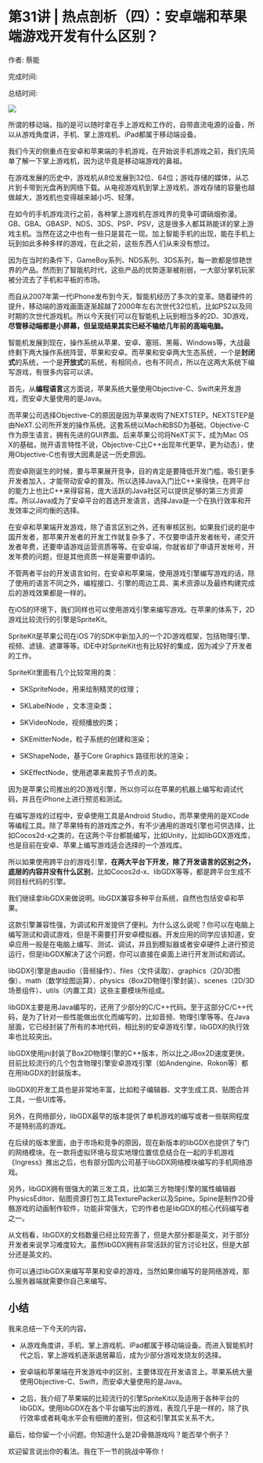 # 第31讲 \| 热点剖析（四）：安卓端和苹果端游戏开发有什么区别？

作者: 蔡能

完成时间:

总结时间:

![](<https://static001.geekbang.org/resource/image/4a/5d/4a62d16fdc254d174672af7582cd335d.jpg>)

<audio><source src="https://static001.geekbang.org/resource/audio/fd/ae/fdfd2df5d858c717108b07b300d4f0ae.mp3" type="audio/mpeg"></audio>

所谓的移动端，指的是可以随时拿在手上游戏和工作的，自带直流电源的设备，所以从游戏角度讲，手机、掌上游戏机、iPad都属于移动端设备。

我们今天的侧重点在安卓和苹果端的手机游戏，在开始说手机游戏之前，我们先简单了解一下掌上游戏机，因为这毕竟是移动端游戏的鼻祖。

在游戏发展的历史中，游戏机从8位发展到32位、64位；游戏存储的媒体，从芯片到卡带到光盘再到网络下载。从电视游戏机到掌上游戏机，游戏存储的容量也越做越大，游戏机也变得越来越小巧、轻薄。

在如今的手机游戏流行之前，各种掌上游戏机在游戏界的竞争可谓硝烟弥漫。GB、GBA、GBASP、NDS、3DS、PSP、PSV，这是很多人都耳熟能详的掌上游戏主机。当然在这之中也有一些只是昙花一现。加上智能手机的出现，能在手机上玩到如此多种多样的游戏，在此之前，这些东西人们从来没有想过。

因为在当时的条件下，GameBoy系列、NDS系列、3DS系列，每一款都是惊艳世界的产品。然而到了智能机时代，这些产品的优势逐渐被削弱，一大部分掌机玩家被分流去了手机和平板的市场。

而自从2007年第一代iPhone发布到今天，智能机经历了多次的变革。随着硬件的提升，移动端的游戏画面逐渐超越了2000年左右次世代32位机，比如PS2以及同时期的次世代游戏机。所以今天我们可以在智能机上玩到相当多的2D、3D游戏，**尽管移动端都是小屏幕，但呈现结果其实已经不输给几年前的高端电脑。**

<!-- [[[read_end]]] -->

智能机发展到现在，操作系统从苹果、安卓、塞班、黑莓、Windows等，大战最终剩下两大操作系统阵营，苹果和安卓。而苹果和安卓两大生态系统，一个是**封闭式**的系统，一个是**开放式**的系统，有相同点，也有不同点，所以在这两大系统下编写游戏，有很多内容可以讲。

首先，从**编程语言**这方面说，苹果系统大量使用Objective-C、Swift来开发游戏，而安卓大量使用的是Java。

而苹果公司选择Objective-C的原因是因为苹果收购了NEXTSTEP。NEXTSTEP是由NeXT.公司所开发的操作系统。这套系统以Mach和BSD为基础，Objective-C作为原生语言，拥有先进的GUI界面。后来苹果公司将NeXT买下，成为Mac OS X的基础，抛开语言特性不说，Objective-C比C++出现年代更早，更为动态），使用Objective-C也有很大因素是这一历史原因。

而安卓刚诞生的时候，要与苹果展开竞争，目的肯定是要降低开发门槛，吸引更多开发者加入，才能带动安卓的普及。所以选择Java入门比C++来得快，在跨平台的能力上也比C++来得容易，庞大活跃的Java社区可以提供足够的第三方资源库。所以Java成为了安卓平台的首选开发语言，选择Java是一个在执行效率和开发效率之间均衡的选择。

在安卓和苹果端开发游戏，除了语言区别之外，还有审核区别。如果我们说的是中国开发者，那苹果开发者的开发工作就复杂多了，不仅要申请开发者帐号，递交开发者年费，还要申请游戏运营资质等等。在安卓端，你就省却了申请开发帐号，开发年费的问题，但是其他资质一样是需要申请的。

不管两者平台的开发语言如何，在安卓和苹果端，使用游戏引擎编写游戏的话，除了使用的语言不同之外，编程接口、引擎的周边工具、美术资源以及最终构建完成后的游戏效果都是一样的。

在iOS的环境下，我们同样也可以使用游戏引擎来编写游戏。在苹果的体系下，2D游戏比较流行的引擎是SpriteKit。

SpriteKit是苹果公司在iOS 7的SDK中新加入的一个2D游戏框架，包括物理引擎、视频、滤镜、遮罩等等。IDE中对SpriteKit也有比较好的集成，因为减少了开发者的工作。

SpriteKit里面有几个比较常用的类：

- SKSpriteNode，用来绘制精灵的纹理；

- SKLabelNode ，文本渲染类；

- SKVideoNode，视频播放的类；

- SKEmitterNode，粒子系统的创建和渲染；

- SKShapeNode，基于Core Graphics 路径形状的渲染；

- SKEffectNode，使用遮罩来裁剪子节点的类。


<!-- -->

因为是苹果公司推出的2D游戏引擎，所以你可以在苹果的机器上编写和调试代码，并且在iPhone上进行预览和测试。

在编写游戏的过程中，安卓使用工具是Android Studio，而苹果使用的是XCode等编程工具。除了苹果特有的游戏库之外，有不少通用的游戏引擎也可供选择，比如Cocos2d-x之类的，在这两个平台都能编写，比如Unity，比如libGDX游戏库，也是目前在安卓、苹果上编写游戏适合选择的一个游戏库。

所以如果使用跨平台的游戏引擎，**在两大平台下开发，除了开发语言的区别之外，底层的内容并没有什么区别**，比如Cocos2d-x、libGDX等等，都是跨平台生成不同目标代码的引擎。

我们继续拿libGDX来做说明。libGDX兼容多种平台系统，自然也包括安卓和苹果。

这款引擎兼容性强，为调试和开发提供了便利。为什么这么说呢？你可以在电脑上编写测试和调试游戏，但是不需要打开安卓模拟器。开发应用的同学应该知道，安卓应用一般是在电脑上编写、测试、调试，并且到模拟器或者安卓硬件上进行预览运行，但是libGDX解决了这个问题，你可以直接在桌面上进行开发测试和调试。

libGDX引擎是由audio（音频操作）、files（文件读取）、graphics（2D/3D图像）、math（数学绘图运算）、physics（Box2D物理引擎封装）、scenes（2D/3D场景组件）、utils（内置工具）这些主要模块所组成。

libGDX主要是用Java编写的，还用了少部分的C/C++代码。至于这部分C/C++代码，是为了针对一些性能做出优化而编写的，比如音频、物理引擎等等。在Java层面，它已经封装了所有的本地代码，相比别的安卓游戏引擎，libGDX的执行效率也比较突出。

libGDX使用jni封装了Box2D物理引擎的C++版本，所以比之JBox2D速度更快，目前比较流行的几个包含物理引擎安卓游戏引擎（如Andengine、Rokon等）都在用libGDX的封装版本。

libGDX的开发工具也是非常地丰富，比如粒子编辑器、文字生成工具、贴图合并工具，一些UI库等。

另外，在网络部分，libGDX最早的版本提供了单机游戏的编写或者一些联网程度不是特别高的游戏。

在后续的版本里面，由于市场和竞争的原因，现在新版本的libGDX也提供了专门的网络模块。在一款将虚拟环境与现实地理位置信息结合在一起的手机游戏《Ingress》推出之后，也有部分国内公司基于libGDX网络模块编写的手机网络游戏。

另外，libGDX拥有很强大的第三发工具，比如第三方物理引擎的属性编辑器PhysicsEditor、贴图资源打包工具TexturePacker以及Spine。Spine是制作2D骨骼游戏的动画制作软件，功能非常强大，它的作者也是libGDX的核心代码编写者之一。

从文档看，libGDX的文档数量已经比较完善了，但是大部分都是英文，对于部分开发者来说学习难度较大。虽然libGDX拥有非常活跃的官方讨论社区，但是大部分还是英文的。

你可以通过libGDX来编写苹果和安卓的游戏，当然如果你编写的是网络游戏，那么服务器端就需要你自己来编写。

## 小结

我来总结一下今天的内容。

- 从游戏角度讲，手机、掌上游戏机、iPad都属于移动端设备。而进入智能机时代之后，掌上游戏机逐渐退居幕后，成为少部分游戏发烧友的选择。

- 安卓端和苹果端在开发游戏中的区别，主要体现在开发语言上。苹果系统大量使用Objective-C、Swift，而安卓大量使用的是Java。

- 之后，我介绍了苹果端的比较流行的引擎SpriteKit以及适用于各种平台的libGDX。使用libGDX在各个平台编写出的游戏，表现几乎是一样的，除了执行效率或者耗电水平会有细微的差别，但这和引擎其实关系不大。


<!-- -->

最后，给你留一个小问题。你知道什么是2D骨骼游戏吗？能否举个例子？

欢迎留言说出你的看法。我在下一节的挑战中等你！


